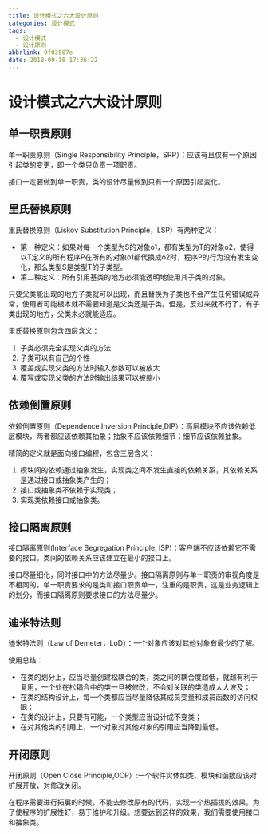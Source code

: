 ```yaml
---
title: 设计模式之六大设计原则
categories: 设计模式
tags:
  - 设计模式
  - 设计原则
abbrlink: 9f03507e
date: 2018-09-18 17:36:22
---
```


# 设计模式之六大设计原则

## 单一职责原则
单一职责原则（Single Responsibility Principle，SRP）：应该有且仅有一个原因引起类的变更，即一个类只负责一项职责。

接口一定要做到单一职责，类的设计尽量做到只有一个原因引起变化。

## 里氏替换原则
里氏替换原则（Liskov Substitution Principle，LSP）有两种定义：
- 第一种定义：如果对每一个类型为S的对象o1，都有类型为T的对象o2，使得以T定义的所有程序P在所有的对象o1都代换成o2时，程序P的行为没有发生变
化，那么类型S是类型T的子类型。
- 第二种定义：所有引用基类的地方必须能透明地使用其子类的对象。

只要父类能出现的地方子类就可以出现，而且替换为子类也不会产生任何错误或异常，使用者可能根本就不需要知道是父类还是子类。但是，反过来就不行了，有子类出现的地方，父类未必就能适应。

里氏替换原则包含四层含义：
1. 子类必须完全实现父类的方法
2. 子类可以有自己的个性
3. 覆盖或实现父类的方法时输入参数可以被放大
4. 覆写或实现父类的方法时输出结果可以被缩小

## 依赖倒置原则
依赖倒置原则（Dependence Inversion Principle,DIP）：高层模块不应该依赖低层模块，两者都应该依赖其抽象；抽象不应该依赖细节；细节应该依赖抽象。

精简的定义就是面向接口编程，包含三层含义：
1. 模块间的依赖通过抽象发生，实现类之间不发生直接的依赖关系，其依赖关系是通过接口或抽象类产生的；
2. 接口或抽象类不依赖于实现类；
3. 实现类依赖接口或抽象类。

## 接口隔离原则
接口隔离原则(Interface  Segregation Principle, ISP)：客户端不应该依赖它不需要的接口。类间的依赖关系应该建立在最小的接口上。

接口尽量细化，同时接口中的方法尽量少。接口隔离原则与单一职责的审视角度是不相同的，单一职责要求的是类和接口职责单一，注重的是职责，这是业务逻辑上的划分，而接口隔离原则要求接口的方法尽量少。

## 迪米特法则
迪米特法则（Law of Demeter，LoD）：一个对象应该对其他对象有最少的了解。

使用总结：
- 在类的划分上，应当尽量创建松耦合的类，类之间的耦合度越低，就越有利于复用，一个处在松耦合中的类一旦被修改，不会对关联的类造成太大波及；
- 在类的结构设计上，每一个类都应当尽量降低其成员变量和成员函数的访问权限；
- 在类的设计上，只要有可能，一个类型应当设计成不变类；
- 在对其他类的引用上，一个对象对其他对象的引用应当降到最低。

## 开闭原则
开闭原则（Open Close Principle,OCP）:一个软件实体如类、模块和函数应该对扩展开放，对修改关闭。

在程序需要进行拓展的时候，不能去修改原有的代码，实现一个热插拔的效果。为了使程序的扩展性好，易于维护和升级。想要达到这样的效果，我们需要使用接口和抽象类。